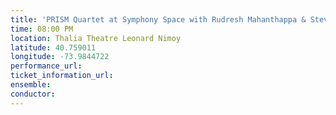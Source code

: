 ```yaml
---
title: 'PRISM Quartet at Symphony Space with Rudresh Mahanthappa & Steve Lehman'
time: 08:00 PM
location: Thalia Theatre Leonard Nimoy
latitude: 40.759011
longitude: -73.9844722
performance_url: 
ticket_information_url: 
ensemble: 
conductor: 
---
```

